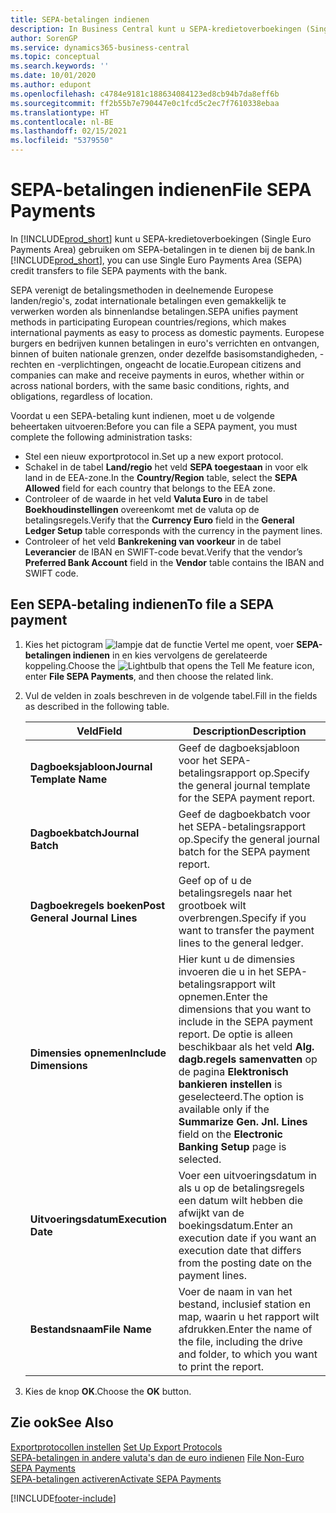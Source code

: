 ```yaml
---
title: SEPA-betalingen indienen
description: In Business Central kunt u SEPA-kredietoverboekingen (Single Euro Payments Area) gebruiken om SEPA-betalingen in te dienen bij de bank.
author: SorenGP
ms.service: dynamics365-business-central
ms.topic: conceptual
ms.search.keywords: ''
ms.date: 10/01/2020
ms.author: edupont
ms.openlocfilehash: c4784e9181c188634084123ed8cb94b7da8eff6b
ms.sourcegitcommit: ff2b55b7e790447e0c1fcd5c2ec7f7610338ebaa
ms.translationtype: HT
ms.contentlocale: nl-BE
ms.lasthandoff: 02/15/2021
ms.locfileid: "5379550"
---
```

# <a name="file-sepa-payments"></a><span data-ttu-id="ca786-103">SEPA-betalingen indienen</span><span class="sxs-lookup"><span data-stu-id="ca786-103">File SEPA Payments</span></span>
<span data-ttu-id="ca786-104">In [!INCLUDE[prod_short](../../includes/prod_short.md)] kunt u SEPA-kredietoverboekingen (Single Euro Payments Area) gebruiken om SEPA-betalingen in te dienen bij de bank.</span><span class="sxs-lookup"><span data-stu-id="ca786-104">In [!INCLUDE[prod_short](../../includes/prod_short.md)], you can use Single Euro Payments Area (SEPA) credit transfers to file SEPA payments with the bank.</span></span>  

<span data-ttu-id="ca786-105">SEPA verenigt de betalingsmethoden in deelnemende Europese landen/regio's, zodat internationale betalingen even gemakkelijk te verwerken worden als binnenlandse betalingen.</span><span class="sxs-lookup"><span data-stu-id="ca786-105">SEPA unifies payment methods in participating European countries/regions, which makes international payments as easy to process as domestic payments.</span></span> <span data-ttu-id="ca786-106">Europese burgers en bedrijven kunnen betalingen in euro's verrichten en ontvangen, binnen of buiten nationale grenzen, onder dezelfde basisomstandigheden, -rechten en -verplichtingen, ongeacht de locatie.</span><span class="sxs-lookup"><span data-stu-id="ca786-106">European citizens and companies can make and receive payments in euros, whether within or across national borders, with the same basic conditions, rights, and obligations, regardless of location.</span></span>  

<span data-ttu-id="ca786-107">Voordat u een SEPA-betaling kunt indienen, moet u de volgende beheertaken uitvoeren:</span><span class="sxs-lookup"><span data-stu-id="ca786-107">Before you can file a SEPA payment, you must complete the following administration tasks:</span></span>  

- <span data-ttu-id="ca786-108">Stel een nieuw exportprotocol in.</span><span class="sxs-lookup"><span data-stu-id="ca786-108">Set up a new export protocol.</span></span>
- <span data-ttu-id="ca786-109">Schakel in de tabel **Land/regio** het veld **SEPA toegestaan** in voor elk land in de EEA-zone.</span><span class="sxs-lookup"><span data-stu-id="ca786-109">In the **Country/Region** table, select the **SEPA Allowed** field for each country that belongs to the EEA zone.</span></span>  
- <span data-ttu-id="ca786-110">Controleer of de waarde in het veld **Valuta Euro** in de tabel **Boekhoudinstellingen** overeenkomt met de valuta op de betalingsregels.</span><span class="sxs-lookup"><span data-stu-id="ca786-110">Verify that the **Currency Euro** field in the **General Ledger Setup** table corresponds with the currency in the payment lines.</span></span>  
- <span data-ttu-id="ca786-111">Controleer of het veld **Bankrekening van voorkeur** in de tabel **Leverancier** de IBAN en SWIFT-code bevat.</span><span class="sxs-lookup"><span data-stu-id="ca786-111">Verify that the vendor’s **Preferred Bank Account** field in the **Vendor** table contains the IBAN and SWIFT code.</span></span>  

## <a name="to-file-a-sepa-payment"></a><span data-ttu-id="ca786-112">Een SEPA-betaling indienen</span><span class="sxs-lookup"><span data-stu-id="ca786-112">To file a SEPA payment</span></span>  

1.  <span data-ttu-id="ca786-113">Kies het pictogram ![lampje dat de functie Vertel me opent](../../media/ui-search/search_small.png "Vertel me wat u wilt doen"), voer **SEPA-betalingen indienen** in en kies vervolgens de gerelateerde koppeling.</span><span class="sxs-lookup"><span data-stu-id="ca786-113">Choose the ![Lightbulb that opens the Tell Me feature](../../media/ui-search/search_small.png "Tell me what you want to do") icon, enter **File SEPA Payments**, and then choose the related link.</span></span>  
2.  <span data-ttu-id="ca786-114">Vul de velden in zoals beschreven in de volgende tabel.</span><span class="sxs-lookup"><span data-stu-id="ca786-114">Fill in the fields as described in the following table.</span></span>  

    |<span data-ttu-id="ca786-115">Veld</span><span class="sxs-lookup"><span data-stu-id="ca786-115">Field</span></span>|<span data-ttu-id="ca786-116">Description</span><span class="sxs-lookup"><span data-stu-id="ca786-116">Description</span></span>|  
    |---------------------------------|---------------------------------------|  
    |<span data-ttu-id="ca786-117">**Dagboeksjabloon**</span><span class="sxs-lookup"><span data-stu-id="ca786-117">**Journal Template Name**</span></span>|<span data-ttu-id="ca786-118">Geef de dagboeksjabloon voor het SEPA-betalingsrapport op.</span><span class="sxs-lookup"><span data-stu-id="ca786-118">Specify the general journal template for the SEPA payment report.</span></span>|  
    |<span data-ttu-id="ca786-119">**Dagboekbatch**</span><span class="sxs-lookup"><span data-stu-id="ca786-119">**Journal Batch**</span></span>|<span data-ttu-id="ca786-120">Geef de dagboekbatch voor het SEPA-betalingsrapport op.</span><span class="sxs-lookup"><span data-stu-id="ca786-120">Specify the general journal batch for the SEPA payment report.</span></span>|  
    |<span data-ttu-id="ca786-121">**Dagboekregels boeken**</span><span class="sxs-lookup"><span data-stu-id="ca786-121">**Post General Journal Lines**</span></span>|<span data-ttu-id="ca786-122">Geef op of u de betalingsregels naar het grootboek wilt overbrengen.</span><span class="sxs-lookup"><span data-stu-id="ca786-122">Specify if you want to transfer the payment lines to the general ledger.</span></span>|  
    |<span data-ttu-id="ca786-123">**Dimensies opnemen**</span><span class="sxs-lookup"><span data-stu-id="ca786-123">**Include Dimensions**</span></span>|<span data-ttu-id="ca786-124">Hier kunt u de dimensies invoeren die u in het SEPA-betalingsrapport wilt opnemen.</span><span class="sxs-lookup"><span data-stu-id="ca786-124">Enter the dimensions that you want to include in the SEPA payment report.</span></span> <span data-ttu-id="ca786-125">De optie is alleen beschikbaar als het veld **Alg. dagb.regels samenvatten** op de pagina **Elektronisch bankieren instellen** is geselecteerd.</span><span class="sxs-lookup"><span data-stu-id="ca786-125">The option is available only if the **Summarize Gen. Jnl. Lines** field on the **Electronic Banking Setup** page is selected.</span></span>|  
    |<span data-ttu-id="ca786-126">**Uitvoeringsdatum**</span><span class="sxs-lookup"><span data-stu-id="ca786-126">**Execution Date**</span></span>|<span data-ttu-id="ca786-127">Voer een uitvoeringsdatum in als u op de betalingsregels een datum wilt hebben die afwijkt van de boekingsdatum.</span><span class="sxs-lookup"><span data-stu-id="ca786-127">Enter an execution date if you want an execution date that differs from the posting date on the payment lines.</span></span>|  
    |<span data-ttu-id="ca786-128">**Bestandsnaam**</span><span class="sxs-lookup"><span data-stu-id="ca786-128">**File Name**</span></span>|<span data-ttu-id="ca786-129">Voer de naam in van het bestand, inclusief station en map, waarin u het rapport wilt afdrukken.</span><span class="sxs-lookup"><span data-stu-id="ca786-129">Enter the name of the file, including the drive and folder, to which you want to print the report.</span></span>|  

3.  <span data-ttu-id="ca786-130">Kies de knop **OK**.</span><span class="sxs-lookup"><span data-stu-id="ca786-130">Choose the **OK** button.</span></span>  

## <a name="see-also"></a><span data-ttu-id="ca786-131">Zie ook</span><span class="sxs-lookup"><span data-stu-id="ca786-131">See Also</span></span>  
 <span data-ttu-id="ca786-132">[Exportprotocollen instellen](how-to-set-up-export-protocols.md) </span><span class="sxs-lookup"><span data-stu-id="ca786-132">[Set Up Export Protocols](how-to-set-up-export-protocols.md) </span></span>  
 <span data-ttu-id="ca786-133">[SEPA-betalingen in andere valuta's dan de euro indienen](how-to-file-non-euro-sepa-payments.md) </span><span class="sxs-lookup"><span data-stu-id="ca786-133">[File Non-Euro SEPA Payments](how-to-file-non-euro-sepa-payments.md) </span></span>  
 [<span data-ttu-id="ca786-134">SEPA-betalingen activeren</span><span class="sxs-lookup"><span data-stu-id="ca786-134">Activate SEPA Payments</span></span>](how-to-activate-sepa-payments.md)


[!INCLUDE[footer-include](../../includes/footer-banner.md)]